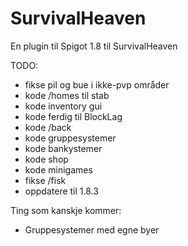 # SurvivalHeaven
En plugin til Spigot 1.8 til SurvivalHeaven

TODO:
  - fikse pil og bue i ikke-pvp områder
  - kode /homes <spiller> til stab
  - kode inventory gui
  - kode ferdig til BlockLag
  - kode /back
  - kode gruppesystemer
  - kode bankystemer
  - kode shop
  - kode minigames
  - fikse /fisk
  - oppdatere til 1.8.3

Ting som kanskje kommer:
  - Gruppesystemer med egne byer
